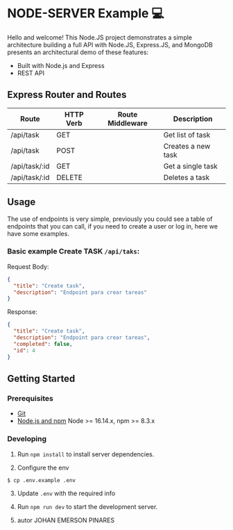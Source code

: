 # NODE-SERVER Example 💻

Hello and welcome! This Node.JS project demonstrates a simple architecture building a full API with Node.JS, Express.JS, and MongoDB presents an architectural demo of these features:

- Built with Node.js and Express
- REST API

## Express Router and Routes

| Route               | HTTP Verb | Route Middleware   | Description                          |
| --------------------| --------- | ------------------ | ------------------------------------ |
| /api/task           | GET       |                    | Get list of task                     |
| /api/task           | POST      |                    | Creates a new task                   |
| /api/task/:id       | GET       |                    | Get a single task                    |
| /api/task/:id       | DELETE    |                    | Deletes a task                       |


## Usage
The use of endpoints is very simple, previously you could see a table of endpoints that you can call, if you need to create a user or log in, here we have some examples.

### Basic example **Create TASK** `/api/taks`:

Request Body:
```json
{
  "title": "Create task",
  "description": "Endpoint para crear tareas"
}
```

Response:
```json
{
  "title": "Create task",
  "description": "Endpoint para crear tareas",
  "completed": false,
  "id": 4
}
```

## Getting Started

### Prerequisites

- [Git](https://git-scm.com/)
- [Node.js and npm](nodejs.org) Node >= 16.14.x, npm >= 8.3.x

### Developing

1. Run `npm install` to install server dependencies.

2. Configure the env
```shell
$ cp .env.example .env
```

3. Update `.env` with the required info

4. Run `npm run dev` to start the development server.

5. autor
JOHAN EMERSON PINARES 
